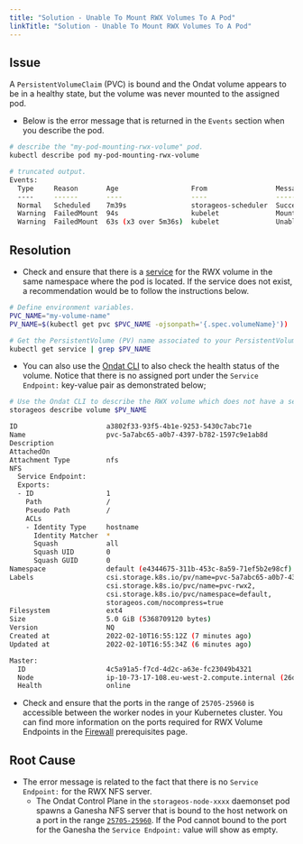 ```yaml
---
title: "Solution - Unable To Mount RWX Volumes To A Pod"
linkTitle: "Solution - Unable To Mount RWX Volumes To A Pod"
---
```


## Issue

A `PersistentVolumeClaim` (PVC) is bound and the Ondat volume appears to be in a healthy state, but the volume was never mounted to the assigned pod.
- Below is the error message that is returned in the `Events` section when you describe the pod.

```bash
# describe the "my-pod-mounting-rwx-volume" pod.
kubectl describe pod my-pod-mounting-rwx-volume

# truncated output.
Events:
  Type     Reason       Age                  From                 Message
  ----     ------       ----                 ----                 -------
  Normal   Scheduled    7m39s                storageos-scheduler  Successfully assigned default/test4-849f875f74-dmjtr to ip-10-73-16-8.eu-west-2.compute.internal
  Warning  FailedMount  94s                  kubelet              MountVolume.SetUp failed for volume "pvc-c30e3215-bbd6-4dd5-a6e2-84de1fb06097" : rpc error: code = DeadlineExceeded desc = context deadline exceeded
  Warning  FailedMount  63s (x3 over 5m36s)  kubelet              Unable to attach or mount volumes: unmounted volumes=[v1], unattached volumes=[v1 kube-api-access-h9njv]: timed out waiting for the condition
```

## Resolution

- Check and ensure that there is a [service](https://kubernetes.io/docs/concepts/services-networking/service/) for the RWX volume in the same namespace where the pod is located. If the service does not exist, a recommendation would be to follow the instructions below.

```bash
# Define environment variables.
PVC_NAME="my-volume-name"
PV_NAME=$(kubectl get pvc $PVC_NAME -ojsonpath='{.spec.volumeName}'))

# Get the PersistentVolume (PV) name associated to your PersistentVolumeClaim (PVC).
kubectl get service | grep $PV_NAME
```

- You can also use the [Ondat CLI](/docs/reference/cli/) to also check the health status of the volume. Notice that there is no assigned port under the `Service Endpoint:` key-value pair as demonstrated below;

```bash
# Use the Ondat CLI to describe the RWX volume which does not have a service.
storageos describe volume $PV_NAME

ID                      a3802f33-93f5-4b1e-9253-5430c7abc71e
Name                    pvc-5a7abc65-a0b7-4397-b782-1597c9e1ab8d
Description
AttachedOn              
Attachment Type         nfs
NFS
  Service Endpoint:    
  Exports:
  - ID                  1
    Path                /
    Pseudo Path         /
    ACLs
    - Identity Type     hostname
      Identity Matcher  *
      Squash            all
      Squash UID        0
      Squash GUID       0
Namespace               default (e4344675-311b-453c-8a59-71ef5b2e98cf)
Labels                  csi.storage.k8s.io/pv/name=pvc-5a7abc65-a0b7-4397-b782-1597c9e1ab8d,
                        csi.storage.k8s.io/pvc/name=pvc-rwx2,
                        csi.storage.k8s.io/pvc/namespace=default,
                        storageos.com/nocompress=true
Filesystem              ext4
Size                    5.0 GiB (5368709120 bytes)
Version                 NQ
Created at              2022-02-10T16:55:12Z (7 minutes ago)
Updated at              2022-02-10T16:55:34Z (6 minutes ago)

Master:
  ID                    4c5a91a5-f7cd-4d2c-a63e-fc23049b4321
  Node                  ip-10-73-17-108.eu-west-2.compute.internal (26d7a07c-1d68-49e9-a541-d0eb93ab77b9)
  Health                online
```

- Check and ensure that the ports in the range of `25705-25960` is accessible between the worker nodes in your Kubernetes cluster. You can find more information on the ports required for RWX Volume Endpoints in the [Firewall](/docs/prerequisites/firewalls/) prerequisites page.
 
## Root Cause

- The error message is related to the fact that there is no `Service Endpoint:` for the RWX NFS server.
  - The Ondat Control Plane in the `storageos-node-xxxx` daemonset pod spawns a Ganesha NFS server that is bound to the host network on a port in the range [`25705-25960`](/docs/prerequisites/firewalls/). If the Pod cannot bound to the port for the Ganesha the `Service Endpoint:` value will show as empty.

